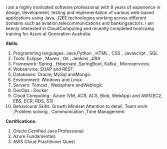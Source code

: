 I am a highly motivated software professional with 8 years of experience in design, development, testing and implementation of various web-based applications using Java, J2EE technologies working across different domains such as aviation,telecommunications and bankingsectors. 
I am keenly interested in CloudComputing and recently completed bootcamp training for Azure at Generation Australia.

**Skills**:

1.	Programming languages: Java,Python , HTML , CSS , Javascript , SQL
2.	Tools: Eclipse , Maven , Git , Jenkins ,JIRA
3.	Framework: Spring , Hibernate ,SpringBoot, Kafka , Microservices.
4.	Webservice: SOAP and REST.
5.	Databases: Oracle, MySql andMongo.
6.	Environment: Windows and Linux
7.	Servers: Tomcat , Websphere andWeblogic
8.	DevOps : Docker
9.	Cloud Computing : Azure (VM, ACR, ACS, Blob, WebApp)  and AWS(EC2, EBS, ECR, RDS, S3)
10.	Behavioural Skills:
Growth Mindset,Attention to detail, Team work ,Problem solving , Communication ,Time Management


**Certifications:**

1. Oracle Certified Java Professional
2. Azure Fundamentals
3. AWS Cloud Practitioner Quest
